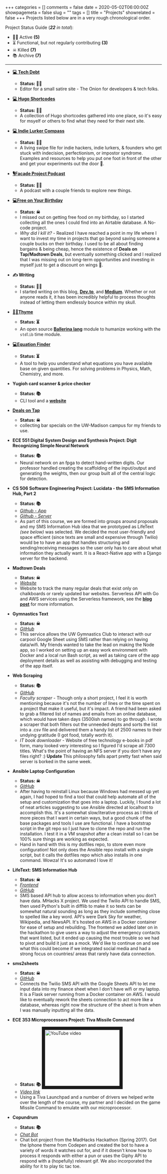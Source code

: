 +++
categories = []
comments = false
date = 2020-05-02T06:00:00Z
showpagemeta = false
slug = ""
tags = []
title = "Projects"
showrelated = false
+++
Projects listed below are in a very rough chronological order.

Project Status Guide (_**22** in total_):

- 🏃‍♂️ Active **(5)**
- ⏳ Functional, but not regularly contributing **(3)**
- ☠ Killed **(7)**
- 📚 Archive **(7)**

---

* [**💻 Tech Debt**](https://justtechdebt.com/)
  * **Status: 🏃‍♂️**
  * Editor for a small satire site - The Onion for developers & tech folks.

* [**💻 Hugo Shortcodes**](https://hugoshortcodes.netlify.app/)
  * **Status: 🏃‍♂️**
  * A collection of Hugo shortcodes gathered into one place, so it's easy for msyelf or others to find what they need for their next site.

* [**💻 Indie Lurker Compass**](https://indielurker.com/)
  * **Status: 🏃‍♂️**
  * A living swipe file for indie hackers, indie lurkers, & founders who get stuck with indecision, perfectionism, or impostor syndrome. Examples and resources to help you put one foot in front of the other and get your experiments out the door 🚪.

* [**🎙Facade Project Podcast**](https://facadeproject.com/)
  * **Status: 🏃‍♂️**
  * A podcast with a couple friends to explore new things.

* [**💻Free on Your Birthday**](https://freeonyourbirthday.co)
  * **Status: ☠**
  * I missed out on getting free food on my birthday, so I started collecting all the ones I could find into an Airtable database. A No-code project.
  * _Why did I kill it?_ - Realized I have reached a point in my life where I want to invest my time in projects that go beyond saving someone a couple bucks on their birthday. I used to be all about finding bargains & being cheap, hence the existence of **Deals on Tap/Madtown Deals**, but eventually something clicked and I realized that I was missing out on long-term opportunities and investing in myself just to get a discount on wings 🍗.

* **✍ Writing**
  * **Status: 🏃‍♂️**
  * I started writing on this blog, [**Dev.to**](https://dev.to/idontremember), and [**Medium**](https://maybekq.medium.com/). Whether or not anyone reads it, it has been incredibly helpful to process thoughts instead of letting them endlessly bounce within my skull.

* [**👩‍💻Thyme**](https://central.ballerina.io/i_dont_remember/thyme)
  * **Status: ⏳**
  * An open source [**Ballerina lang**](https://ballerina.io/ "Ballerina Lang site") module to humanize working with the `stdlib` time module.

* [**💻Equation Finder**](https://equation-finder.netlify.app/)
  * **Status: ⏳**
  * A tool to help you understand what equations you have available base on given quantities. For solving problems in Physics, Math, Chemistry, and more.

* **Yugioh card scanner & price checker**
  * **Status: 📚**
  * CLI tool and a [**website**](https://yugiohprices.netlify.app/ "Yu-Gi-Oh Card Prices")

* [**Deals on Tap**](https://dealsontap.netlify.app/ "Deals on Tap: bar specials at UW-Madison")
  * **Status: ☠**
  * collecting bar specials on the UW-Madison campus for my friends to use.

* **ECE 551 Digital System Design and Synthesis Project: Digit Recognizing Simple Neural Network**
  * **Status: 📚**
  * Neural network on an fpga to detect hand-written digits.  Our professor handled creating the scaffolding of the input/output
  and generating the weights, then our group built all of the central logic for detection.

* **CS 506 Software Engineering Project: Lucidata - the SMS Information Hub, Part 2**
  * **Status: 📚**
  * [*Github - App*](https://github.com/frizzkitten/lucidataReact)
  * [*Github - Server*](https://github.com/I-Dont-Remember/506-Project)
  * As part of this course, we are formed into groups around proposals and my SMS Information Hub idea that we prototyped as LifeText *(see below)* was selected. We decided the most user-friendly and space efficient (since texts are small and expensive through Twilio) would be to have an app that handles structuring and sending/receiving messages so the user only has to care about what information they actually want.  It is a React-Native app with a Django server for the backend.

* **Madtown Deals**
  * **Status: ☠**
  * [*Website*](https://madtowndeals.com)
  * Website to track the many regular deals that exist only on chalkboards or rarely updated bar websites.  Serverless API with Go and AWS services using the Serverless framework, see the [**blog post**](https://i-dont-remember.github.io/2018-02-16-deals/) for more information.

* **Gymnastics Text**
  * **Status: ☠**
  * [*GitHub*](https://github.com/frizzkitten/gymnastics-text)
  * This service allows the UW Gymnastics Club to interact with our carpool Google Sheet using SMS rather than relying on having data/wifi.  My friends wanted to take the lead on making the Node app, so I worked on setting up an easy work environment with Docker and a local run Bash script, as well as taking care of the app deployment details as well as assisting with debugging and testing of the app itself.

* **Web Scraping**
  * **Status: 📚**
  * [*GitHub*](https://github.com/I-Dont-Remember/web-scraping)
  * *Faculty scraper* - Though only a short project, I feel it is worth mentioning because it's not the number of lines or the time spent on a project that make it useful, but it's impact. A friend had been asked to grab a filtered list of names and emails from an online database, which would have taken days (3500ish names) to go through.  I wrote a scraper that both filters out the unneeded depts and sorts the list into a .csv file and delivered them a handy list of 2500 names to their undying gratitude (I got food, totally worth it).
  * *IT book downloader* - Website of free technology e-books in pdf form, many looked very interesting so I figured I'd scrape all 7300 titles.  What's the point of having an NFS server if you don't have any files right? :) **Update** This philosophy falls apart pretty fast when said server is borked in the same week.  

* **Ansible Laptop Configuration**
  * **Status: ☠**
  * [*GitHub*](https://github.com/I-Dont-Remember/AnsibleLaptop)
  * After having to reinstall Linux because Windows had messed up yet again, I had hoped to find a tool that could help automate all of the setup and customization that goes into a laptop.  Luckily, I found a lot of neat articles suggesting to use Ansible directed at localhost to accomplish this.  It's a somewhat slow/iterative process as I think of more pieces that I want in certain ways, but a good chunk of the base packages and tools I use are functional. I have a bootstrap script in the git repo so I just have to clone the repo and run the installation.  I test it in a VM snapshot after a clean install so I can be 100% sure things are working as expected.
  * Hand in hand with this is my dotfiles repo, to store even more configuration!  Not only does the Ansible repo install with a single script, but it calls the dotfiles repo which also installs in one command.  Wowza!  It's so automated I love it!

* **LifeText: SMS Information Hub**
  * **Status: ☠**
  * [*Frontend*](https://www.lifetext.us)
  * [*GitHub*](https://github.com/I-Dont-Remember/MHacks2017)
  * SMS based API hub to allow access to information when you don't have data.  MHacks X project.  We used the Twilio API to handle SMS, then used Python's built in difflib to make it so texts can be somewhat natural sounding as long as they include something close to spelled like a key word.  API's were Dark Sky for weather, Wikipedia, and NewsAPI.  It's hosted on AWS in a Docker container for ease of setup and rebuilding.  The frontend we added later on in the hackathon to give users a way to adjust the emergency contacts that want listed, but it ended up causing the most trouble so we had to pivot and build it just as a mock.  We'd like to continue on and see what this could become if we integrated social media and had a strong focus on countries/ areas that rarely have data connection.

* **sms2sheets**
  * **Status: ☠**
  * [*GitHub*](https://github.com/I-Dont-Remember/sms2sheets)
  * Connects the Twilio SMS API with the Google Sheets API to let me input data into my finance sheet when I don't have wifi or my laptop. It is a Flask server running from a Docker container on AWS.  I would like to eventually rework the sheets connection to act more like a database, whereas right now the structure of the sheet is from when I was manually inputting all the data.

* **ECE 353 Microprocessors Project: Tiva Missile Command**
  * **Status: 📚**
  <a href='http://www.youtube.com/watch?feature=player_embedded&v=cX48qmks5qg' target='_blank'><img class='center' src='http://img.youtube.com/vi/cX48qmks5qg/0.jpg' alt='YouTube video' width='240' height='180' border='10'/></a>
  * [*Video link*](https://www.youtube.com/watch?v=cX48qmks5qg)  
  * Using a Tiva Launchpad and a number of drivers we helped write over the length of the course, my partner and I decided on the game Missile Command to emulate with our microprocessor.

* **Copundrum**
  * **Status: 📚**
  * [*Chat Bot*](https://i-dont-remember.github.io/copundrum/)
  * Chat bot project from the MadHacks Hackathon (Spring 2017).  Got the Iphone theme from Codepen and created the bot to have a variety of words it watches out for, and if it doesn't know how to process it responds with either a pun or uses the Giphy API to respond with a (hopefully) relevant gif.  We also incorporated the ability for it to play tic tac toe.

